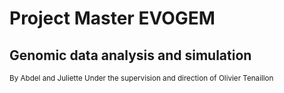 # Project Master EVOGEM 
## Genomic data analysis and simulation

 <sub> By Abdel and Juliette </sub>
 <sub> Under the supervision and direction of Olivier Tenaillon </sub>
